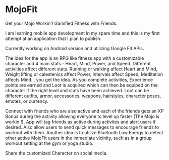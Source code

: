 # MojoFit
Get your Mojo Workin'! Gamified Fitness with Friends.

I am learning mobile app development in my spare time and this is my first attempt at an application that I plan to publish. 

Currently working on Android version and utilizing Google Fit APIs.

The idea for the app is an RPG like fitness app with a customizable character and 4 main stats - Heart, Mind, Power, and Speed. Different activities affect different stats. Running or walking affect Heart and Mind, Weight lifting or calestenics affect Power, Intervals affect Speed, Meditation affects Mind... you get the idea. As you complete activities, Experience points are earned and Loot is acquired which can then be equiped on the character if the right level and stats have been achieved. Loot can be different outfits, armor, accessories, weapons, hairstyles, character poses, emotes, or currency.

Connect with friends who are also active and each of the friends gets an XP Bonus during the activity allowing everyone to level up faster (The Mojo is workin'!). App will tag friends as active during activites and alert users if desired. Also allow users to send quick messages to encourage friends to workout with them. Another idea is to utilize Bluetooth Low Energy to detect other active MojoFit users in the immediate vicinity, such as in a group workout setting at the gym or yoga studio.

Share the customized Character on social media.
